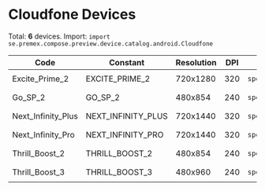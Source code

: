 # Cloudfone Devices

Total: **6** devices. Import: `import se.premex.compose.preview.device.catalog.android.Cloudfone`

| Code | Constant | Resolution | DPI | Compose Spec | Preview Usage |
|------|----------|------------|-----|-------------|---------------|
| Excite_Prime_2 | EXCITE_PRIME_2 | 720x1280 | 320 | `spec:width=720px,height=1280px,dpi=320` | `@Preview(device = Cloudfone.EXCITE_PRIME_2)` |
| Go_SP_2 | GO_SP_2 | 480x854 | 240 | `spec:width=480px,height=854px,dpi=240` | `@Preview(device = Cloudfone.GO_SP_2)` |
| Next_Infinity_Plus | NEXT_INFINITY_PLUS | 720x1440 | 320 | `spec:width=720px,height=1440px,dpi=320` | `@Preview(device = Cloudfone.NEXT_INFINITY_PLUS)` |
| Next_Infinity_Pro | NEXT_INFINITY_PRO | 720x1440 | 320 | `spec:width=720px,height=1440px,dpi=320` | `@Preview(device = Cloudfone.NEXT_INFINITY_PRO)` |
| Thrill_Boost_2 | THRILL_BOOST_2 | 480x854 | 240 | `spec:width=480px,height=854px,dpi=240` | `@Preview(device = Cloudfone.THRILL_BOOST_2)` |
| Thrill_Boost_3 | THRILL_BOOST_3 | 480x960 | 240 | `spec:width=480px,height=960px,dpi=240` | `@Preview(device = Cloudfone.THRILL_BOOST_3)` |

<!-- Generated automatically. Do not edit manually. -->

